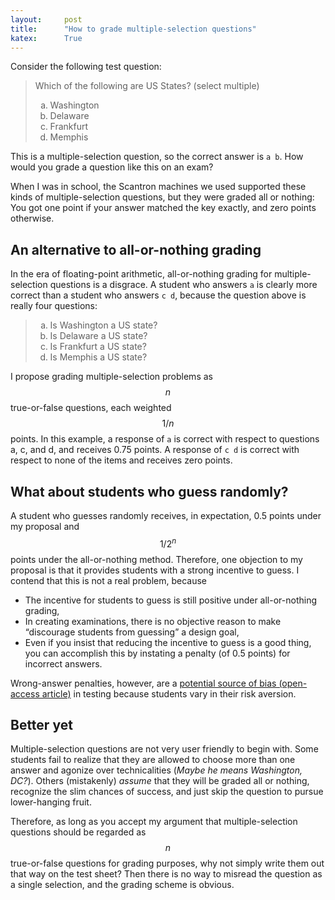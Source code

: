 ```yaml
---
layout:     post
title:      "How to grade multiple-selection questions"
katex:      True
---
```


Consider the following test question:

> Which of the following are US States? (select multiple)
>
> <ol type="a">
>    <li>Washington </li>
>    <li>Delaware   </li>
>    <li>Frankfurt  </li>
>    <li>Memphis    </li>
> </ol>

This is a multiple-selection question, so the correct answer is `a b`. How would you grade a question like this on an exam?
<!--more-->

When I was in school, the Scantron machines we used supported these kinds of multiple-selection questions, but they were graded all or nothing: You got one point if your answer matched the key exactly, and zero points otherwise.

## An alternative to all-or-nothing grading

In the era of floating-point arithmetic, all-or-nothing grading for multiple-selection questions is a disgrace. A student who answers `a` is clearly more correct than a student who answers `c d`, because the question above is really four questions:

> <ol type="a">
>    <li>Is Washington a US state?</li>
>    <li>Is Delaware   a US state?</li>
>    <li>Is Frankfurt  a US state?</li>
>    <li>Is Memphis    a US state?</li>
> </ol>

I propose grading multiple-selection problems as $$n$$ true-or-false questions, each weighted $$1/n$$ points. In this example, a response of `a` is correct with respect to questions a, c, and d, and receives 0.75 points. A response of `c d` is correct with respect to none of the items and receives zero points.

## What about students who guess randomly?

A student who guesses randomly receives, in expectation, 0.5 points under my proposal and $$1/ 2^n$$ points under the all-or-nothing method. Therefore, one objection to my proposal is that it provides students with a strong incentive to guess. I contend that this is not a real problem, because

 - The incentive for students to guess is still positive under all-or-nothing grading,
 - In creating examinations, there is no objective reason to make “discourage students from guessing” a design goal,
 - Even if you insist that reducing the incentive to guess is a good thing, you can accomplish this by instating a penalty (of 0.5 points) for incorrect answers.

Wrong-answer penalties, however, are a [potential source of bias (open-access article)](https://doi.org/10.1287/mnsc.2013.1776) in testing because students vary in their risk aversion. 

## Better yet

Multiple-selection questions are not very user friendly to begin with. Some students fail to realize that they are allowed to choose more than one answer and agonize over technicalities (*Maybe he means Washington, DC?*). Others (mistakenly) *assume* that they will be graded all or nothing, recognize the slim chances of success, and just skip the question to pursue lower-hanging fruit.

Therefore, as long as you accept my argument that multiple-selection questions should be regarded as $$n$$ true-or-false questions for grading purposes, why not simply write them out that way on the test sheet? Then there is no way to misread the question as a single selection, and the grading scheme is obvious. 